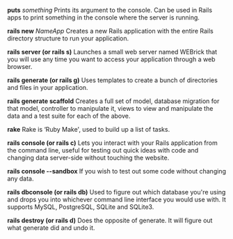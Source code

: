 **puts** _something_  Prints its argument to the console. Can be used in Rails apps to print something in the console where the server is running.

**rails new** _NameApp_  Creates a new Rails application with the entire Rails directory structure to run your application.

**rails server (or rails s)**  Launches a small web server named WEBrick that you will use any time you want to access your application through a web browser.

**rails generate (or rails g)**  Uses templates to create a bunch of directories and files in your application.

**rails generate scaffold**  Creates a full set of model, database migration for that model, controller to manipulate it, views to view and manipulate the data and a test suite for each of the above.

**rake**  Rake is ‘Ruby Make', used to build up a list of tasks.

**rails console (or rails c)** Lets you interact with your Rails application from the command line, useful for testing out quick ideas with code and changing data server-side without touching the website.

**rails console --sandbox**  If you wish to test out some code without changing any data.

**rails dbconsole (or rails db)**  Used to figure out which database you're using and drops you into whichever command line interface you would use with.  It supports MySQL, PostgreSQL, SQLite and SQLite3.

**rails destroy (or rails d)**  Does the opposite of generate.  It will figure out what generate did and undo it.
